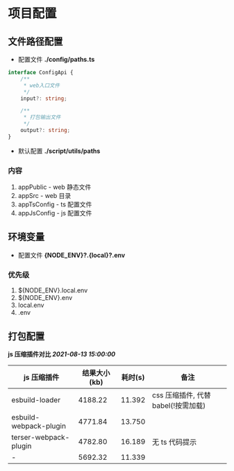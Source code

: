 # 项目配置

## 文件路径配置

-   配置文件 **./config/paths.ts**

```ts
interface ConfigApi {
    /**
     * web入口文件
     */
    input?: string;

    /**
     * 打包输出文件
     */
    output?: string;
}
```

-   默认配置 **./script/utils/paths**

### 内容

1.  appPublic - web 静态文件
2.  appSrc - web 目录
3.  appTsConfig - ts 配置文件
4.  appJsConfig - js 配置文件

## 环境变量

-   配置文件 **{NODE_ENV}?.{local}?.env**

### 优先级

1. \${NODE_ENV}.local.env
2. \${NODE_ENV}.env
3. local.env
4. .env

## 打包配置

**js 压缩插件对比 _2021-08-13 15:00:00_**

| js 压缩插件            | 结果大小(kb) | 耗时(s) | 备注                                |
| ---------------------- | ------------ | ------- | ----------------------------------- |
| esbuild-loader         | 4188.22      | 11.392  | css 压缩插件, 代替 babel(!按需加载) |
| esbuild-webpack-plugin | 4771.84      | 13.750  |                                     |
| terser-webpack-plugin  | 4782.80      | 16.189  | 无 ts 代码提示                      |
| -                      | 5692.32      | 11.339  |
